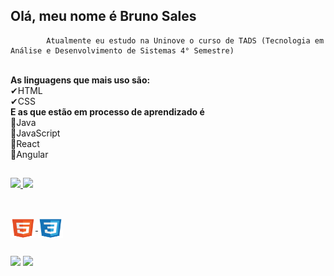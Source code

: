 ## Olá, meu nome é Bruno Sales
            Atualmente eu estudo na Uninove o curso de TADS (Tecnologia em Análise e Desenvolvimento de Sistemas 4° Semestre)
<strong><upercase><br>As linguagens que mais uso são:</strong>
<br>✔HTML
<br>✔CSS
<br><strong>E as que estão em processo de aprendizado é</strong>
 <br>🚨Java
 <br>🚨JavaScript
 <br>🚨React
 <br>🚨Angular
  
  ##
  
<div>
  <a href="https://github.com/BrunoSales455">
  <img height="180em" src="https://github-readme-stats.vercel.app/api?username=brunosales455&show_icons=true&theme=dark&include_all_commits=true&count_private=true"/>
  <img height="180em" src="https://github-readme-stats.vercel.app/api/top-langs/?username=brunosales455&layout=compact&langs_count=7&theme=dark"/>
</div>
  
  ##
  
<div style="display: inline_block"><br>
  <img align="center" alt="Rafa-HTML" height="30" width="40" src="https://raw.githubusercontent.com/devicons/devicon/master/icons/html5/html5-original.svg">
  <img align="center" alt="Rafa-CSS" height="30" width="40" src="https://raw.githubusercontent.com/devicons/devicon/master/icons/css3/css3-original.svg">
</div>
  
##
  
<div> 
  <a href = "mailto:bruno.sales455@gmail.com"><img src="https://img.shields.io/badge/-Gmail-%23333?style=for-the-badge&logo=gmail&logoColor=white" target="_blank"></a>
  <a href="https://www.linkedin.com/in/bruno-sales-8bba8219b/" target="_blank"><img src="https://img.shields.io/badge/-LinkedIn-%230077B5?style=for-the-badge&logo=linkedin&logoColor=white" target="_blank"></a> 
 
</div>
